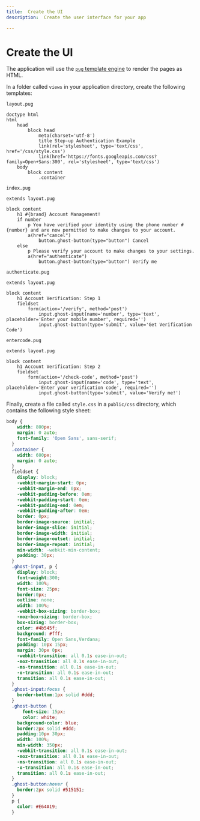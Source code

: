 ```yaml
---
title:  Create the UI
description:  Create the user interface for your app

---
```


Create the UI
=============

The application will use the [`pug` template engine](https://pugjs.org/) to render the pages as HTML.

In a folder called `views` in your application directory, create the following templates:

`layout.pug`

    doctype html
    html
        head
            block head 
                meta(charset='utf-8')
                title Step-up Authentication Example
                link(rel='stylesheet', type='text/css', href='/css/style.css')
                link(href='https://fonts.googleapis.com/css?family=Open+Sans:300', rel='stylesheet', type='text/css')
        body
            block content
                .container

`index.pug`

    extends layout.pug
    
    block content
        h1 #{brand} Account Management!
        if number
            p You have verified your identity using the phone number #{number} and are now permitted to make changes to your account.
            a(href="cancel")
                button.ghost-button(type="button") Cancel
        else
            p Please verify your account to make changes to your settings.
            a(href="authenticate")
                button.ghost-button(type="button") Verify me

`authenticate.pug`

    extends layout.pug
    
    block content
        h1 Account Verification: Step 1
        fieldset
            form(action='/verify', method='post')
                input.ghost-input(name='number', type='text', placeholder='Enter your mobile number', required='')
                input.ghost-button(type='submit', value='Get Verification Code')

`entercode.pug`

    extends layout.pug
    
    block content
        h1 Account Verification: Step 2
        fieldset
            form(action='/check-code', method='post')
                input.ghost-input(name='code', type='text', placeholder='Enter your verification code', required='')
                input.ghost-button(type='submit', value='Verify me!')

Finally, create a file called `style.css` in a `public/css` directory, which contains the following style sheet:

```css
body {
    width: 800px;
    margin: 0 auto;
    font-family: 'Open Sans', sans-serif;
  }
  .container {
    width: 600px;
    margin: 0 auto;
  }
  fieldset {
    display: block;
    -webkit-margin-start: 0px;
    -webkit-margin-end: 0px;
    -webkit-padding-before: 0em;
    -webkit-padding-start: 0em;
    -webkit-padding-end: 0em;
    -webkit-padding-after: 0em;
    border: 0px;
    border-image-source: initial;
    border-image-slice: initial;
    border-image-width: initial;
    border-image-outset: initial;
    border-image-repeat: initial;
    min-width: -webkit-min-content;
    padding: 30px;
  }
  .ghost-input, p {
    display: block;
    font-weight:300;
    width: 100%;
    font-size: 25px;
    border:0px;
    outline: none;
    width: 100%;
    -webkit-box-sizing: border-box;
    -moz-box-sizing: border-box;
    box-sizing: border-box;
    color: #4b545f;
    background: #fff;
    font-family: Open Sans,Verdana;
    padding: 10px 15px;
    margin: 30px 0px;
    -webkit-transition: all 0.1s ease-in-out;
    -moz-transition: all 0.1s ease-in-out;
    -ms-transition: all 0.1s ease-in-out;
    -o-transition: all 0.1s ease-in-out;
    transition: all 0.1s ease-in-out;
  }
  .ghost-input:focus {
    border-bottom:1px solid #ddd;
  }
  .ghost-button {
      font-size: 15px;
      color: white;
    background-color: blue;
    border:2px solid #ddd;
    padding:10px 30px;
    width: 100%;
    min-width: 350px;
    -webkit-transition: all 0.1s ease-in-out;
    -moz-transition: all 0.1s ease-in-out;
    -ms-transition: all 0.1s ease-in-out;
    -o-transition: all 0.1s ease-in-out;
    transition: all 0.1s ease-in-out;
  }
  .ghost-button:hover {
    border:2px solid #515151;
  }
  p {
    color: #E64A19;
  }
```

